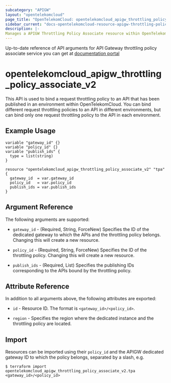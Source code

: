 ```yaml
---
subcategory: "APIGW"
layout: "opentelekomcloud"
page_title: "OpenTelekomCloud: opentelekomcloud_apigw_throttling_policy_associate_v2"
sidebar_current: "docs-opentelekomcloud-resource-apigw-throttling-policy-associate-v2"
description: |-
Manages a APIGW Throttling Policy Associate resource within OpenTelekomCloud.
---
```


Up-to-date reference of API arguments for API Gateway throttling policy associate service you can get at
[documentation portal](https://docs.otc.t-systems.com/api-gateway/api-ref/dedicated_gateway_apis_v2/binding_unbinding_request_throttling_policies/index.html)

# opentelekomcloud_apigw_throttling_policy_associate_v2

This API is used to bind a request throttling policy to an API that has been published in an environment within OpenTelekomCloud.
You can bind different request throttling policies to an API in different environments,
but can bind only one request throttling policy to the API in each environment.

## Example Usage

```hcl
variable "gateway_id" {}
variable "policy_id" {}
variable "publish_ids" {
  type = list(string)
}

resource "opentelekomcloud_apigw_throttling_policy_associate_v2" "tpa" {
  gateway_id  = var.gateway_id
  policy_id   = var.policy_id
  publish_ids = var.publish_ids
}
```

## Argument Reference

The following arguments are supported:
* `gateway_id` - (Required, String, ForceNew) Specifies the ID of the dedicated gateway to which the APIs and the
  throttling policy belongs.
  Changing this will create a new resource.

* `policy_id` - (Required, String, ForceNew) Specifies the ID of the throttling policy.
  Changing this will create a new resource.

* `publish_ids` - (Required, List) Specifies the publishing IDs corresponding to the APIs bound by the throttling policy.

## Attribute Reference

In addition to all arguments above, the following attributes are exported:

* `id` - Resource ID. The format is `<gateway_id>/<policy_id>`.

* `region` - Specifies the region where the dedicated instance and the throttling policy are located.

## Import

Resources can be imported using their `policy_id` and the APIGW dedicated gateway ID to which the policy
belongs, separated by a slash, e.g.

```shell
$ terraform import opentelekomcloud_apigw_throttling_policy_associate_v2.tpa <gateway_id>/<policy_id>
```
